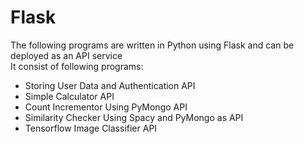 # Flask

The following programs are written in Python using Flask and can be deployed as an API service<br />
It consist of following programs:
- Storing User Data and Authentication API<br />
- Simple Calculator API<br />
- Count Incrementor Using PyMongo API<br />
- Similarity Checker Using Spacy and PyMongo as API<br />
- Tensorflow Image Classifier API<br />
